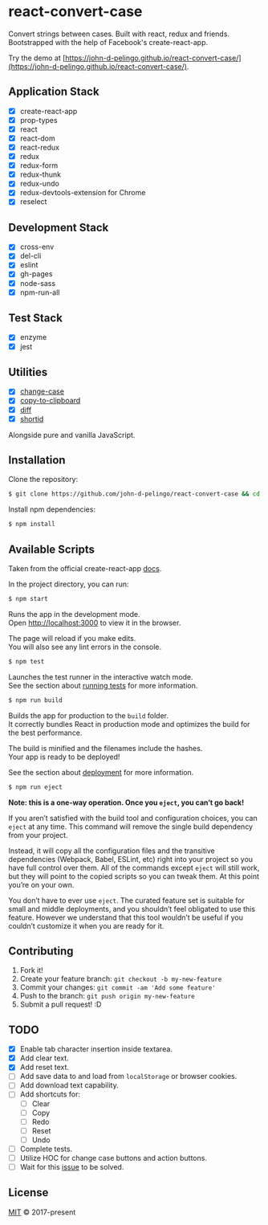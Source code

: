 # react-convert-case

Convert strings between cases. Built with react, redux and friends. Bootstrapped with the help of Facebook's create-react-app.                     

Try the demo at [https://john-d-pelingo.github.io/react-convert-case/](https://john-d-pelingo.github.io/react-convert-case/).

## Application Stack

- [x] create-react-app
- [x] prop-types
- [x] react
- [x] react-dom
- [x] react-redux
- [x] redux
- [x] redux-form
- [x] redux-thunk
- [x] redux-undo
- [x] redux-devtools-extension for Chrome
- [x] reselect

## Development Stack

- [x] cross-env
- [x] del-cli
- [x] eslint
- [x] gh-pages
- [x] node-sass
- [x] npm-run-all

## Test Stack 

- [x] enzyme
- [x] jest

## Utilities

- [x] [change-case](https://github.com/blakeembrey/change-case)
- [x] [copy-to-clipboard](https://github.com/sudodoki/copy-to-clipboard)
- [x] [diff](https://github.com/kpdecker/jsdiff)
- [x] [shortid](https://github.com/dylang/shortid)

Alongside pure and vanilla JavaScript.

## Installation

Clone the repository:

```sh
$ git clone https://github.com/john-d-pelingo/react-convert-case && cd react-convert-case
```

Install npm dependencies:

```sh
$ npm install
```

## Available Scripts

Taken from the official create-react-app [docs](https://github.com/facebookincubator/create-react-app#getting-started).

In the project directory, you can run:

```sh
$ npm start
````

Runs the app in the development mode.<br>
Open [http://localhost:3000](http://localhost:3000) to view it in the browser.

The page will reload if you make edits.<br>
You will also see any lint errors in the console.

```sh
$ npm test
````

Launches the test runner in the interactive watch mode.<br>
See the section about [running tests](https://github.com/facebookincubator/create-react-app/blob/master/packages/react-scripts/template/README.md#running-tests) 
for more information.

```sh
$ npm run build
````

Builds the app for production to the `build` folder.<br>
It correctly bundles React in production mode and optimizes the build for the best performance.

The build is minified and the filenames include the hashes.<br>
Your app is ready to be deployed!

See the section about [deployment](https://github.com/facebookincubator/create-react-app/blob/master/packages/react-scripts/template/README.md#deployment) 
for more information.

```sh
$ npm run eject
````

**Note: this is a one-way operation. Once you `eject`, you can’t go back!**

If you aren’t satisfied with the build tool and configuration choices, you can `eject` at any time. This command will remove the single build 
dependency from your project.

Instead, it will copy all the configuration files and the transitive dependencies (Webpack, Babel, ESLint, etc) right into your project so you have 
full control over them. All of the commands except `eject` will still work, but they will point to the copied scripts so you can tweak them. At this 
point you’re on your own.

You don’t have to ever use `eject`. The curated feature set is suitable for small and middle deployments, and you shouldn’t feel obligated to use this 
feature. However we understand that this tool wouldn’t be useful if you couldn’t customize it when you are ready for it.

## Contributing

1. Fork it!
2. Create your feature branch: `git checkout -b my-new-feature`
3. Commit your changes: `git commit -am 'Add some feature'`
4. Push to the branch: `git push origin my-new-feature`
5. Submit a pull request! :D

## TODO 

- [x] Enable tab character insertion inside textarea. 
- [x] Add clear text.
- [x] Add reset text.
- [ ] Add save data to and load from `localStorage` or browser cookies. 
- [ ] Add download text capability.
- [ ] Add shortcuts for:
  - [ ] Clear
  - [ ] Copy
  - [ ] Redo
  - [ ] Reset
  - [ ] Undo
- [ ] Complete tests.
- [ ] Utilize HOC for change case buttons and action buttons.
- [ ] Wait for this [issue](https://github.com/erikras/redux-form/issues/860) to be solved.

## License

[MIT](https://github.com/john-d-pelingo/react-convert-case/blob/master/LICENSE) &copy; 2017-present
